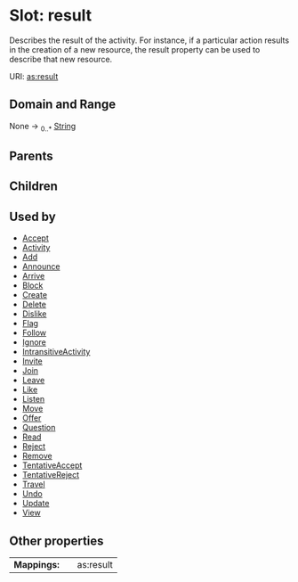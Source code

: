 
# Slot: result


Describes the result of the activity. For instance, if a particular action results in the creation of a new resource, the result property can be used to describe that new resource.

URI: [as:result](http://www.w3.org/ns/activitystreams#result)


## Domain and Range

None &#8594;  <sub>0..\*</sub> [String](types/String.md)

## Parents


## Children


## Used by

 * [Accept](Accept.md)
 * [Activity](Activity.md)
 * [Add](Add.md)
 * [Announce](Announce.md)
 * [Arrive](Arrive.md)
 * [Block](Block.md)
 * [Create](Create.md)
 * [Delete](Delete.md)
 * [Dislike](Dislike.md)
 * [Flag](Flag.md)
 * [Follow](Follow.md)
 * [Ignore](Ignore.md)
 * [IntransitiveActivity](IntransitiveActivity.md)
 * [Invite](Invite.md)
 * [Join](Join.md)
 * [Leave](Leave.md)
 * [Like](Like.md)
 * [Listen](Listen.md)
 * [Move](Move.md)
 * [Offer](Offer.md)
 * [Question](Question.md)
 * [Read](Read.md)
 * [Reject](Reject.md)
 * [Remove](Remove.md)
 * [TentativeAccept](TentativeAccept.md)
 * [TentativeReject](TentativeReject.md)
 * [Travel](Travel.md)
 * [Undo](Undo.md)
 * [Update](Update.md)
 * [View](View.md)

## Other properties

|  |  |  |
| --- | --- | --- |
| **Mappings:** | | as:result |

